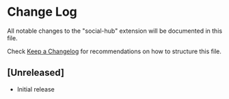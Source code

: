 # Change Log

All notable changes to the "social-hub" extension will be documented in this file.

Check [Keep a Changelog](http://keepachangelog.com/) for recommendations on how to structure this file.

## [Unreleased]

- Initial release